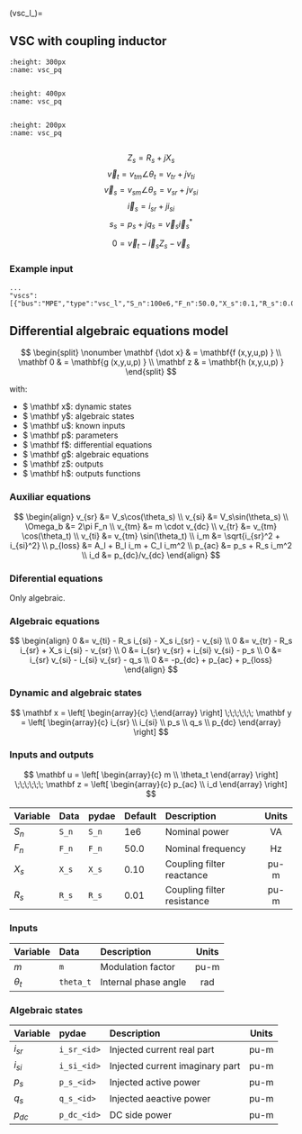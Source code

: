 (vsc_l_)=
## VSC with coupling inductor

```{figure} ./vsc_comentado.svg
:height: 300px
:name: vsc_pq


```
 
```{figure} ./ac_3ph_3w_l.svg
:height: 400px
:name: vsc_pq


```

```{figure} ./ac_1ph_1w_l.svg
:height: 200px
:name: vsc_pq


```

$$  Z_s = R_{s} + j X_{s} $$
$$  \vec v_t = v_{tm} \angle \theta_t = v_{tr} + j v_{ti} $$
$$  \vec v_s = v_{sm} \angle \theta_s = v_{sr} + j v_{si} $$
$$  \vec i_s = i_{sr} + j i_{si} $$
$$  s_s = p_s + j q_s = \vec v_s \vec i_s^*$$

$$ 0 = \vec v_t - \vec i_s Z_s - \vec v_s $$

 


### Example input

```{code} 
...
"vscs": [{"bus":"MPE","type":"vsc_l","S_n":100e6,"F_n":50.0,"X_s":0.1,"R_s":0.01}],
```







 

 

## Differential algebraic equations model  

$$
\begin{split}   \nonumber
\mathbf {\dot x}  &   =  \mathbf{f (x,y,u,p) } \\
\mathbf 0 &   =  \mathbf{g (x,y,u,p) }  \\
\mathbf z &   =  \mathbf{h (x,y,u,p) } 
\end{split}
$$

with:

- $ \mathbf x$: dynamic states
- $ \mathbf y$: algebraic states
- $ \mathbf u$: known inputs	
- $ \mathbf p$: parameters		
- $ \mathbf f$: differential equations
- $ \mathbf g$: algebraic equations	
- $ \mathbf z$: outputs
- $ \mathbf h$: outputs functions


### Auxiliar equations

$$
\begin{align}
    v_{sr} &=  V_s\cos(\theta_s) \\
    v_{si} &=  V_s\sin(\theta_s) \\
    \Omega_b &= 2\pi F_n \\
    v_{tm} &= m \cdot v_{dc} \\
    v_{tr} &=  v_{tm} \cos(\theta_t) \\
    v_{ti} &=  v_{tm} \sin(\theta_t) \\
    i_m &= \sqrt{i_{sr}^2 + i_{si}^2} \\
    p_{loss} &= A_l + B_l i_m + C_l i_m^2 \\
    p_{ac} &= p_s + R_s i_m^2 \\
    i_d &= p_{dc}/v_{dc}
\end{align} 
$$

### Diferential equations

Only algebraic.



### Algebraic equations
    

$$
\begin{align}
    0 &= v_{ti} - R_s i_{si} - X_s i_{sr} - v_{si}  \\
    0 &= v_{tr} - R_s i_{sr} + X_s i_{si} - v_{sr} \\
    0 &=  i_{sr} v_{sr} + i_{si} v_{si} - p_s  \\
    0 &=  i_{sr} v_{si} - i_{si} v_{sr} - q_s \\
    0 &= -p_{dc} + p_{ac} + p_{loss} 
\end{align} 
$$

### Dynamic and algebraic states

$$ 
\mathbf x = \left[
\begin{array}{c} 
\;\end{array} \right] \;\;\;\;\;\;
\mathbf y = \left[
\begin{array}{c} 
 i_{sr} \\ 
 i_{si} \\ 
 p_s \\ 
 q_s \\
 p_{dc}
\end{array} \right]
$$

### Inputs and outputs

$$ 
\mathbf u = \left[
\begin{array}{c} 
 m \\ 
 \theta_t 
\end{array} \right] \;\;\;\;\;\;
\mathbf z = \left[
\begin{array}{c} 
 p_{ac} \\ 
 i_d 
\end{array} \right] 
$$


| Variable    | Data       | pydae      | Default    | Description               |  Units  |
| :---------- | :--------- | :--------- | :--------- | :------------------------ |:-------:|  
| $S_n$       | ``S_n``    | ``S_n``    | 1e6        | Nominal power             | VA      |
| $F_n$       | ``F_n``    | ``F_n``    |  50.0      | Nominal frequency         | Hz      |
| $X_s$       | ``X_s``    | ``X_s``    |  0.10      | Coupling filter reactance | pu-m    |
| $R_s$       | ``R_s``    | ``R_s``    |  0.01      | Coupling filter resistance| pu-m    |



### Inputs

| Variable       | Data         | Description              |  Units |
| :--------------| :----------  | :----------------------- | :-----:|
| $m$            | ``m``        | Modulation factor        |  pu-m  |
| $\theta_t$     | ``theta_t``  | Internal phase angle     |  rad   |


### Algebraic states


| Variable    | pydae            | Description                                  |  Units  |
| :---------- | :----------      | :------------------------------------------- |:-------:|  
| $i_{sr}$    | ``i_sr_<id>``    | Injected current real part                   | pu-m    |
| $i_{si}$    | ``i_si_<id>``    | Injected current imaginary part              | pu-m    |
| $p_s$       | ``p_s_<id>``     | Injected active power                        | pu-m    |
| $q_s$       | ``q_s_<id>``     | Injected aeactive power                      | pu-m    |
| $p_{dc}$    | ``p_dc_<id>``    | DC side power                                | pu-m    |

